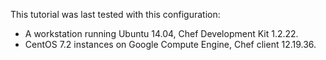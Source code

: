 This tutorial was last tested with this configuration:

* A workstation running Ubuntu 14.04, Chef Development Kit 1.2.22.
* CentOS 7.2 instances on Google Compute Engine, Chef client 12.19.36.
